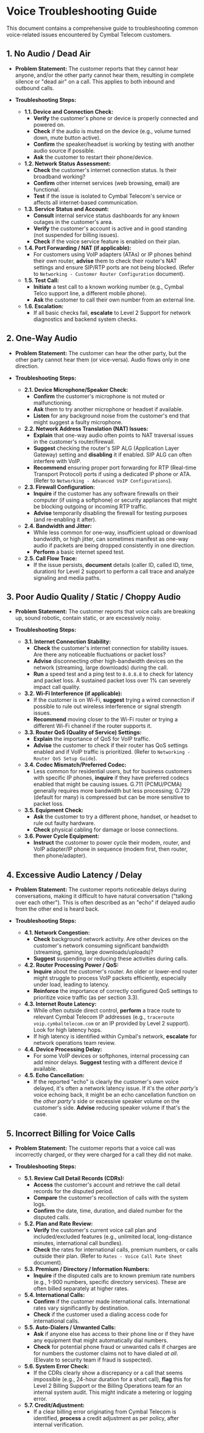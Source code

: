 # Voice Troubleshooting Guide

This document contains a comprehensive guide to troubleshooting common voice-related issues encountered by Cymbal Telecom customers.

## 1. No Audio / Dead Air

*   **Problem Statement:** The customer reports that they cannot hear anyone, and/or the other party cannot hear them, resulting in complete silence or "dead air" on a call. This applies to both inbound and outbound calls.

*   **Troubleshooting Steps:**
    *   **1.1. Device and Connection Check:**
        *   **Verify** the customer's phone or device is properly connected and powered on.
        *   **Check** if the audio is muted on the device (e.g., volume turned down, mute button active).
        *   **Confirm** the speaker/headset is working by testing with another audio source if possible.
        *   **Ask** the customer to restart their phone/device.
    *   **1.2. Network Status Assessment:**
        *   **Check** the customer's internet connection status. Is their broadband working?
        *   **Confirm** other internet services (web browsing, email) are functional.
        *   **Test** if the issue is isolated to Cymbal Telecom's service or affects all internet-based communication.
    *   **1.3. Service Status and Account:**
        *   **Consult** internal service status dashboards for any known outages in the customer's area.
        *   **Verify** the customer's account is active and in good standing (not suspended for billing issues).
        *   **Check** if the voice service feature is enabled on their plan.
    *   **1.4. Port Forwarding / NAT (if applicable):**
        *   For customers using VoIP adapters (ATAs) or IP phones behind their own router, **advise** them to check their router's NAT settings and ensure SIP/RTP ports are not being blocked. (Refer to `Networking - Customer Router Configuration` document).
    *   **1.5. Test Call:**
        *   **Initiate** a test call to a known working number (e.g., Cymbal Telco support line, a different mobile phone).
        *   **Ask** the customer to call their own number from an external line.
    *   **1.6. Escalation:**
        *   If all basic checks fail, **escalate** to Level 2 Support for network diagnostics and backend system checks.

## 2. One-Way Audio

*   **Problem Statement:** The customer can hear the other party, but the other party cannot hear them (or vice-versa). Audio flows only in one direction.

*   **Troubleshooting Steps:**
    *   **2.1. Device Microphone/Speaker Check:**
        *   **Confirm** the customer's microphone is not muted or malfunctioning.
        *   **Ask** them to try another microphone or headset if available.
        *   **Listen** for any background noise from the customer's end that might suggest a faulty microphone.
    *   **2.2. Network Address Translation (NAT) Issues:**
        *   **Explain** that one-way audio often points to NAT traversal issues in the customer's router/firewall.
        *   **Suggest** checking the router's SIP ALG (Application Layer Gateway) setting and **disabling** it if enabled. SIP ALG can often interfere with VoIP.
        *   **Recommend** ensuring proper port forwarding for RTP (Real-time Transport Protocol) ports if using a dedicated IP phone or ATA. (Refer to `Networking - Advanced VoIP Configurations`).
    *   **2.3. Firewall Configuration:**
        *   **Inquire** if the customer has any software firewalls on their computer (if using a softphone) or security appliances that might be blocking outgoing or incoming RTP traffic.
        *   **Advise** temporarily disabling the firewall for testing purposes (and re-enabling it after).
    *   **2.4. Bandwidth and Jitter:**
        *   While less common for one-way, insufficient upload or download bandwidth, or high jitter, can sometimes manifest as one-way audio if packets are being dropped consistently in one direction.
        *   **Perform** a basic internet speed test.
    *   **2.5. Call Flow Trace:**
        *   If the issue persists, **document** details (caller ID, called ID, time, duration) for Level 2 support to perform a call trace and analyze signaling and media paths.

## 3. Poor Audio Quality / Static / Choppy Audio

*   **Problem Statement:** The customer reports that voice calls are breaking up, sound robotic, contain static, or are excessively noisy.

*   **Troubleshooting Steps:**
    *   **3.1. Internet Connection Stability:**
        *   **Check** the customer's internet connection for stability issues. Are there any noticeable fluctuations or packet loss?
        *   **Advise** disconnecting other high-bandwidth devices on the network (streaming, large downloads) during the call.
        *   **Run** a speed test and a ping test to `8.8.8.8` to check for latency and packet loss. A sustained packet loss over 1% can severely impact call quality.
    *   **3.2. Wi-Fi Interference (if applicable):**
        *   If the customer is on Wi-Fi, **suggest** trying a wired connection if possible to rule out wireless interference or signal strength issues.
        *   **Recommend** moving closer to the Wi-Fi router or trying a different Wi-Fi channel if the router supports it.
    *   **3.3. Router QoS (Quality of Service) Settings:**
        *   **Explain** the importance of QoS for VoIP traffic.
        *   **Advise** the customer to check if their router has QoS settings enabled and if VoIP traffic is prioritized. (Refer to `Networking - Router QoS Setup Guide`).
    *   **3.4. Codec Mismatch/Preferred Codec:**
        *   Less common for residential users, but for business customers with specific IP phones, **inquire** if they have preferred codecs enabled that might be causing issues. G.711 (PCMU/PCMA) generally requires more bandwidth but less processing; G.729 (default for many) is compressed but can be more sensitive to packet loss.
    *   **3.5. Equipment Check:**
        *   **Ask** the customer to try a different phone, handset, or headset to rule out faulty hardware.
        *   **Check** physical cabling for damage or loose connections.
    *   **3.6. Power Cycle Equipment:**
        *   **Instruct** the customer to power cycle their modem, router, and VoIP adapter/IP phone in sequence (modem first, then router, then phone/adapter).

## 4. Excessive Audio Latency / Delay

*   **Problem Statement:** The customer reports noticeable delays during conversations, making it difficult to have natural conversation ("talking over each other"). This is often described as an "echo" if delayed audio from the other end is heard back.

*   **Troubleshooting Steps:**
    *   **4.1. Network Congestion:**
        *   **Check** background network activity. Are other devices on the customer's network consuming significant bandwidth (streaming, gaming, large downloads/uploads)?
        *   **Suggest** suspending or reducing these activities during calls.
    *   **4.2. Router Processing Power / QoS:**
        *   **Inquire** about the customer's router. An older or lower-end router might struggle to process VoIP packets efficiently, especially under load, leading to latency.
        *   **Reinforce** the importance of correctly configured QoS settings to prioritize voice traffic (as per section 3.3).
    *   **4.3. Internet Route Latency:**
        *   While often outside direct control, **perform** a trace route to relevant Cymbal Telecom IP addresses (e.g., `traceroute voip.cymbaltelecom.com` or an IP provided by Level 2 support). Look for high latency hops.
        *   If high latency is identified within Cymbal's network, **escalate** for network operations team review.
    *   **4.4. Device Processing Delay:**
        *   For some VoIP devices or softphones, internal processing can add minor delays. **Suggest** testing with a different device if available.
    *   **4.5. Echo Cancellation:**
        *   If the reported "echo" is clearly the customer's own voice delayed, it's often a network latency issue. If it's the *other party's* voice echoing back, it might be an echo cancellation function on the *other party's* side or excessive speaker volume on the customer's side. **Advise** reducing speaker volume if that's the case.

## 5. Incorrect Billing for Voice Calls

*   **Problem Statement:** The customer reports that a voice call was incorrectly charged, or they were charged for a call they did not make.

*   **Troubleshooting Steps:**
    *   **5.1. Review Call Detail Records (CDRs):**
        *   **Access** the customer's account and retrieve the call detail records for the disputed period.
        *   **Compare** the customer's recollection of calls with the system logs.
        *   **Confirm** the date, time, duration, and dialed number for the disputed calls.
    *   **5.2. Plan and Rate Review:**
        *   **Verify** the customer's current voice call plan and included/excluded features (e.g., unlimited local, long-distance minutes, international call bundles).
        *   **Check** the rates for international calls, premium numbers, or calls outside their plan. (Refer to `Rates - Voice Call Rate Sheet` document).
    *   **5.3. Premium / Directory / Information Numbers:**
        *   **Inquire** if the disputed calls are to known premium rate numbers (e.g., 1-900 numbers, specific directory services). These are often billed separately at higher rates.
    *   **5.4. International Calls:**
        *   **Confirm** if the customer made international calls. International rates vary significantly by destination.
        *   **Check** if the customer used a dialing access code for international calls.
    *   **5.5. Auto-Dialers / Unwanted Calls:**
        *   **Ask** if anyone else has access to their phone line or if they have any equipment that might automatically dial numbers.
        *   **Check** for potential phone fraud or unwanted calls if charges are for numbers the customer claims not to have dialed *at all*. (Elevate to security team if fraud is suspected).
    *   **5.6. System Error Check:**
        *   If the CDRs clearly show a discrepancy or a call that seems impossible (e.g., 24-hour duration for a short call), **flag** this for Level 2 Billing Support or the Billing Operations team for an internal system audit. This might indicate a metering or logging error.
    *   **5.7. Credit/Adjustment:**
        *   If a clear billing error originating from Cymbal Telecom is identified, **process** a credit adjustment as per policy, after internal verification.
